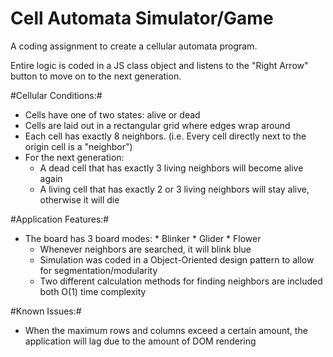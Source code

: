 **Cell Automata** Simulator/Game
==================================

A coding assignment to create a cellular automata program. 

Entire logic is coded in a JS class object and listens to the "Right Arrow" button to move on to the next generation.

#Cellular Conditions:#

  * Cells have one of two states: alive or dead
  * Cells are laid out in a rectangular grid where edges wrap around
  * Each cell has exactly 8 neighbors. (i.e. Every cell directly next to the origin cell is a "neighbor")
  * For the next generation:
  	* A dead cell that has exactly 3 living neighbors will become alive again
  	* A living cell that has exactly 2 or 3 living neighbors will stay alive, otherwise it will die

#Application Features:#

  * The board has 3 board modes:
		* Blinker
		* Glider
		* Flower
	* Whenever neighbors are searched, it will blink blue
	* Simulation was coded in a Object-Oriented design pattern to allow for segmentation/modularity
	* Two different calculation methods for finding neighbors are included both O(1) time complexity

#Known Issues:#

  * When the maximum rows and columns exceed a certain amount, the application will lag due to the amount of DOM rendering

